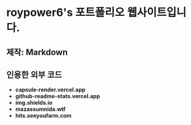 # **roypower6's 포트폴리오 웹사이트입니다.**
## **제작: Markdown**
## **인용한 외부 코드**

- **capsule-render.vercel.app**
- **github-readme-stats.vercel.app**
- **img.shields.io**
- **mazassumnida.wtf**
- **hits.seeyoufarm.com**
